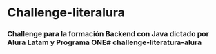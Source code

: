 # Challenge-literalura

### Challenge para la formación Backend con Java dictado por Alura Latam y Programa ONE# challenge-literatura-alura

